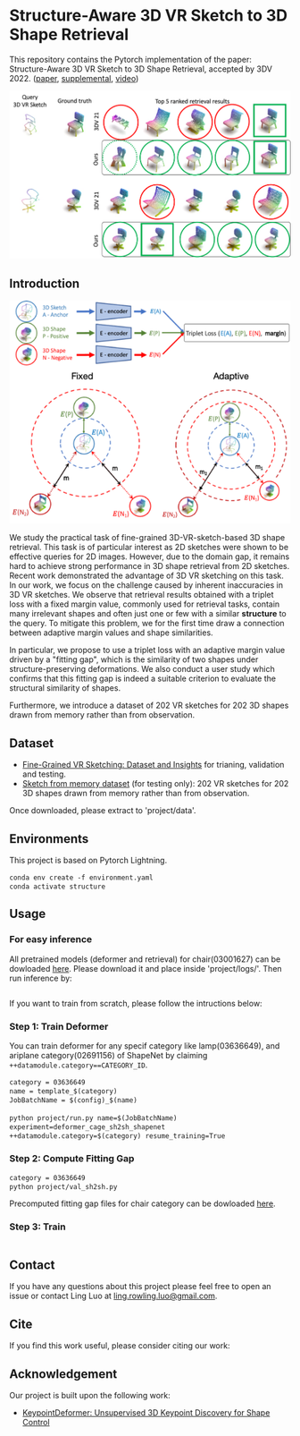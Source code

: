 # Structure-Aware 3D VR Sketch to 3D Shape Retrieval

This repository contains the Pytorch implementation of the paper: Structure-Aware 3D VR Sketch to 3D Shape Retrieval, accepted by 3DV 2022. ([paper](https://arxiv.org/abs/2209.09043), [supplemental](https://drive.google.com/file/d/11rt_fVuqumWUy_jVMAis4di4KW0bRHJr/view?usp=sharing), [video](https://www.youtube.com/watch?v=osskcgV2lLk&list=PLDqmL95Gm8yIOzgysJgj2riAPNyZna61w&index=7&t=6s&ab_channel=3DV2022))

![retrieval](images/retrieval.png)

## Introduction

![teaser](images/teaser.png)

We study the practical task of fine-grained 3D-VR-sketch-based 3D shape retrieval. This task is of particular interest as 2D sketches were shown to be effective queries for 2D images.
However, due to the domain gap, it remains hard to achieve strong performance in 3D shape retrieval from 2D sketches. 
Recent work demonstrated the advantage of 3D VR sketching on this task. 
In our work, we focus on the challenge caused by inherent inaccuracies in 3D VR sketches.
We observe that retrieval results obtained with a triplet loss with a fixed margin value, commonly used for retrieval tasks, contain many irrelevant shapes and often just one or few with a similar __structure__ to the query.
To mitigate this problem, we for the first time draw a connection between adaptive margin values and shape similarities.

In particular, we propose to use a triplet loss with an adaptive margin value driven by a "fitting gap", which is the similarity of two shapes under structure-preserving deformations.
We also conduct a user study which confirms that this fitting gap is indeed a suitable criterion to evaluate the structural similarity of shapes. 

Furthermore, we introduce a dataset of 202 VR sketches for 202 3D shapes drawn from memory rather than from observation.

## Dataset

- [Fine-Grained VR Sketching: Dataset and Insights](https://cvssp.org/data/VRChairSketch/) for trianing, validation and testing.
- [Sketch from memory dataset](https://drive.google.com/file/d/1lwofDAX-_z4rHebsmHJiYUd4Tui_jFIT/view?usp=sharing) (for testing only): 202 VR sketches for 202 3D shapes drawn from memory rather than from observation. 

Once downloaded, please extract to 'project/data'.

## Environments
This project is based on Pytorch Lightning.

```
conda env create -f environment.yaml
conda activate structure
```

## Usage

### For easy inference

All pretrained models (deformer and retrieval) for chair(03001627) can be dowloaded [here](). Please download it and place inside 'project/logs/'. Then run inference by:

```

```

If you want to train from scratch, please follow the intructions below:

### Step 1: Train Deformer

You can train deformer for any specif category like lamp(03636649), and ariplane category(02691156) of ShapeNet by claiming `++datamodule.category==CATEGORY_ID`.
```shell
category = 03636649
name = template_$(category)
JobBatchName = $(config)_$(name)

python project/run.py name=$(JobBatchName) experiment=deformer_cage_sh2sh_shapenet ++datamodule.category=$(category) resume_training=True

```

### Step 2: Compute Fitting Gap

```shell
category = 03636649
python project/val_sh2sh.py
```
Precomputed fitting gap files for chair category can be dowloaded [here]().

### Step 3: Train

```

```

## Contact

If you have any questions about this project please feel free to open an issue or contact Ling Luo at ling.rowling.luo@gmail.com.

## Cite
If you find this work useful, please consider citing our work:

## Acknowledgement

Our project is built upon the following work:

- [KeypointDeformer: Unsupervised 3D Keypoint Discovery for Shape Control](https://github.com/tomasjakab/keypoint_deformer)